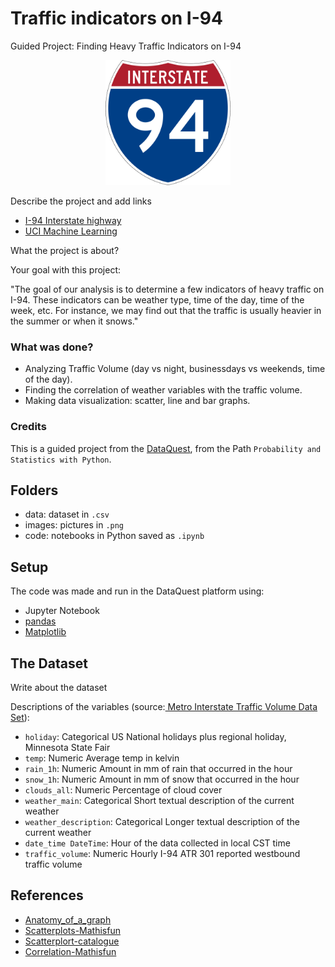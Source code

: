 # Traffic indicators on I-94
Guided Project: Finding Heavy Traffic Indicators on I-94

<!-- ![I-94](images/1200px-I-94_svg.png) -->
<p align="center">
<img src="images/1200px-I-94_svg.png" width="200">
</p>

Describe the project and add links
- [I-94 Interstate highway](https://en.wikipedia.org/wiki/Interstate_94)
- [UCI Machine Learning](https://archive.ics.uci.edu/ml/datasets/Metro+Interstate+Traffic+Volume)

What the project is about?

Your goal with this project:

"The goal of our analysis is to determine a few indicators of heavy traffic on I-94. These indicators can be weather type, time of the day, time of the week, etc. For instance, we may find out that the traffic is usually heavier in the summer or when it snows."

### What was done?

- Analyzing Traffic Volume (day  vs night, businessdays vs weekends, time of the day).
- Finding the correlation of weather variables with the traffic volume.
- Making data visualization: scatter, line and bar graphs.


### Credits

This is a guided project from the [DataQuest](https://www.dataquest.io/blog/free-datasets-for-projects/), from the Path `Probability and Statistics with Python`.


## Folders
- data: dataset in `.csv`
- images: pictures in `.png`
- code: notebooks in Python saved as `.ipynb`

## Setup

The code was made and run in the DataQuest platform using:
- Jupyter Notebook
- [pandas](https://pandas.pydata.org/)
- [Matplotlib](https://matplotlib.org/stable/index.html)

## The Dataset
Write about the dataset

Descriptions of the variables (source:[
Metro Interstate Traffic Volume Data Set](https://archive.ics.uci.edu/ml/datasets/Metro+Interstate+Traffic+Volume)):

- `holiday`: Categorical US National holidays plus regional holiday, Minnesota State Fair
- `temp`: Numeric Average temp in kelvin
- `rain_1h`: Numeric Amount in mm of rain that occurred in the hour
- `snow_1h`: Numeric Amount in mm of snow that occurred in the hour
- `clouds_all`: Numeric Percentage of cloud cover
- `weather_main`: Categorical Short textual description of the current weather
- `weather_description`: Categorical Longer textual description of the current weather
- `date_time DateTime`: Hour of the data collected in local CST time
- `traffic_volume`: Numeric Hourly I-94 ATR 301 reported westbound traffic volume

## References
- [Anatomy_of_a_graph](https://matplotlib.org/stable/tutorials/introductory/quick_start.html)
- [Scatterplots-Mathisfun](https://www.mathsisfun.com/data/scatter-xy-plots.html)
- [Scatterplort-catalogue](https://datavizcatalogue.com/methods/scatterplot.html)
- [Correlation-Mathisfun](https://www.mathsisfun.com/data/correlation.html)
